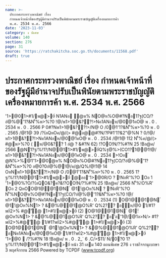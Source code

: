 ```yaml
---
name: >-
  ประกาศกระทรวงพาณิชย์ เรื่อง
  กำหนดเจ้าหน้าที่ของรัฐผู้มีอำนาจปรับเป็นพินัยตามพระราชบัญญัติเครื่องหมายการค้า
  พ.ศ. 2534 พ.ศ. 2566
date: '2023-11-03'
category: ง พิเศษ
volume: 140
section: 276
page: 31
source: 'https://ratchakitcha.soc.go.th/documents/11568.pdf'
draft: true
---
```


# ประกาศกระทรวงพาณิชย์ เรื่อง กำหนดเจ้าหน้าที่ของรัฐผู้มีอำนาจปรับเป็นพินัยตามพระราชบัญญัติเครื่องหมายการค้า พ.ศ. 2534 พ.ศ. 2566

'1>@01>#1/พ@>0์ N1ANอ ํ@ห% NO@ห%O@#?Nอ1?ฐ(CO/?อํ@%@'1?&N'็%พ>%?0 !@/พ1>1@&??!>Nค1ANอห/@0@1คO@ พ . 0 . 2534 พ . 0 . 2566 P 0#?Nพ1>1@&??!>/N@ O /0@1'1?&N'็%พ>%?0 พ . 0 . 2565 /@!1@ 39 /?(ลQหOค/@/(> #@อ@@#?N/?P#1'1?&2"@%N ? 0/!@/พ1>1@&??!>Nค1ANอห/@0@1คO@ พ . 0 . 2534 /@!1@ 112 N'็%ค/@/(> #@พ>%?0 ( ห/@0&?? 1 ลํ@ ? &#?N 62) !?OO!N/?%#?N 25 !Bล@ค/ 2566 @N1?ฐ/%!1?/N@@11>#1/พ@>0์Q%ฐ@%>(CO1?1@@1!@/พ1>1@&??!>Nค1ANอห/@0@1คO@ พ . 0 . 2534 >!Oอ ํ @N%>%@1'1>@0ํ@ห% NO@ห%O@#?Nอ1?ฐ(CO/?อํ@%@'1?&N'็%พ>%?0 อ@0?0อํ@%@!@/ค/@/Q%/@!1@ 14 OหNพ1>1@&??!>/N@ O /0@1'1?&N'็%พ>%?0 พ . 0 . 2565 1?ฐ/%!1?/N@@11>#1/พ@>0์ @ออ'1>@0R/O ? !NอR'%?O Oอ 1 '1>@0%?O/?(ลQO&?ค?&!?OO!N/?%#?N 25 !Bล@ค/ 2566 N'็%!O%R' Oอ 2 QหOO@1@@1@N ํ @1!ํ@Oห%N ? !NอR'%?O N'็%NO@ห%O@#?Nอ1?ฐ(CO/?อํ@%@'1?&N'็%พ>%?0 !@/พ1>1@&??!>Nค1ANอห/@0@1คO@ พ . 0 . 2534 (1) O@1@@1@N ํ @1!ํ@Oห%N1> ? &ํ@%@@1@O%R' Q%2?? อห/@0 1/#1?พ0์2>% #@'ั@ 1>#1/พ@>0์ (2) O@1@@1@N ํ @1!ํ@Oห%N1> ? &ํ@%@@1@O%R' Q%2?? อ'้อ'1@/@1ล>N/> #1?พ0์2>%#@'ั@ 1/#1?พ0์2>%#@'ั@ 1>#1/พ@>0์ (3) O@1@@1@N ํ @1!ํ@Oห%N1> ? &ํ@%@@1@O%R' Q%2?? อNค1ANอห/@0@1คO@ 1/#1?พ0์2>%#@'ั@ 1>#1/พ@>0์ '1>@0  /?%#?N 18 !Bล@ค/ พ . 0 . 2_` 6 .C/>$11/ N/0?0 1?ฐ/%!1?/N@@11>#1/พ@>0์ หน้า 31 เลม 140 ตอนพิเศษ 276 ง ราชกิจจานุเบกษา 3 พฤศจิกายน 2566 Powered by TCPDF (www.tcpdf.org)
